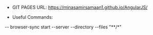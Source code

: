
 - GIT PAGES URL: https://minasamirsamaan1.github.io/AngularJS/

 - Useful Commands: 
 
 -- browser-sync start --server --directory --files "**/*" 
 
